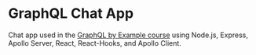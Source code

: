 # GraphQL Chat App

 Chat app used in the [GraphQL by Example course](https://www.udemy.com/course/graphql-by-example/) using Node.js, Express, Apollo Server, React, React-Hooks, and Apollo Client.
